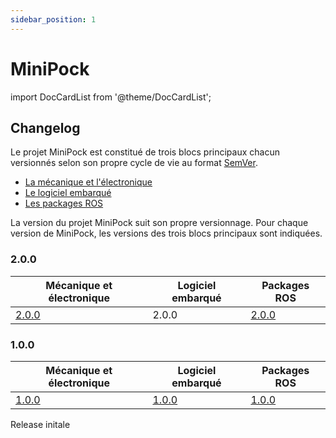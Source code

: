 ```yaml
---
sidebar_position: 1
---
```


# MiniPock

import DocCardList from '@theme/DocCardList';

<DocCardList />

## Changelog

Le projet MiniPock est constitué de trois blocs principaux chacun versionnés selon son propre cycle de vie au format [SemVer](https://semver.org/).

- [La mécanique et l'électronique](https://www.dropbox.com/home/SONU/Projets/RD25%20-%20Capteurs%20et%20Sys.%20TR%20pour%20la%20Robotique/MiniPOCK)
- [Le logiciel embarqué](https://github.com/catie-aq/minipock_zephyr-demo/releases)
- [Les packages ROS](https://github.com/catie-aq/minipock/releases)

La version du projet MiniPock suit son propre versionnage. Pour chaque version de MiniPock, les versions des trois blocs principaux sont indiquées.

### 2.0.0

| Mécanique et électronique | Logiciel embarqué | Packages ROS |
| -------------------------- | ----------------- | ------------ |
| [2.0.0](https://www.dropbox.com/home/SONU/Projets/RD25%20-%20Capteurs%20et%20Sys.%20TR%20pour%20la%20Robotique/MiniPOCK/plateforme%206tron%20V2) | 2.0.0 | [2.0.0](https://github.com/catie-aq/minipock/releases/tag/2.0.0) |

### 1.0.0

| Mécanique et électronique | Logiciel embarqué | Packages ROS |
| -------------------------- | ----------------- | ------------ |
| [1.0.0](https://www.dropbox.com/home/SONU/Projets/RD25%20-%20Capteurs%20et%20Sys.%20TR%20pour%20la%20Robotique/MiniPOCK/plateforme%206tron%20V1) | [1.0.0](https://github.com/catie-aq/minipock_zephyr-demo/releases/tag/1.0.0) | [1.0.0](https://github.com/catie-aq/minipock/releases/tag/1.0.0) |

Release initale
